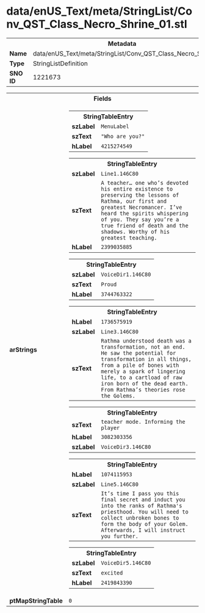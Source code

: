 <h1>data/enUS_Text/meta/StringList/Conv_QST_Class_Necro_Shrine_01.stl</h1><table><tr><th colspan="100%">Metadata</th></tr><tr><td><b>Name</b></td><td>data/enUS_Text/meta/StringList/Conv_QST_Class_Necro_Shrine_01.stl</td></tr><tr><td><b>Type</b></td><td>StringListDefinition</td></tr><tr><td><b>SNO ID</b></td><td>1221673</td></tr></table>

<table><tr><th colspan="100%">Fields</th></tr><tr><td><b>arStrings</b></td><td><table><tr><th colspan="100%">StringTableEntry</th></tr><tr><td><b>szLabel</b></td><td><code>MenuLabel</code></td></tr><tr><td><b>szText</b></td><td><code>"Who are you?"</code></td></tr><tr><td><b>hLabel</b></td><td><code>4215274549</code></td></tr></table>


<table><tr><th colspan="100%">StringTableEntry</th></tr><tr><td><b>szLabel</b></td><td><code>Line1.146C80</code></td></tr><tr><td><b>szText</b></td><td><code>A teacher… one who’s devoted his entire existence to preserving the lessons of Rathma, our first and greatest Necromancer. I’ve heard the spirits whispering of you. They say you’re a true friend of death and the shadows. Worthy of his greatest teaching.</code></td></tr><tr><td><b>hLabel</b></td><td><code>2399035885</code></td></tr></table>


<table><tr><th colspan="100%">StringTableEntry</th></tr><tr><td><b>szLabel</b></td><td><code>VoiceDir1.146C80</code></td></tr><tr><td><b>szText</b></td><td><code>Proud</code></td></tr><tr><td><b>hLabel</b></td><td><code>3744763322</code></td></tr></table>


<table><tr><th colspan="100%">StringTableEntry</th></tr><tr><td><b>hLabel</b></td><td><code>1736575919</code></td></tr><tr><td><b>szLabel</b></td><td><code>Line3.146C80</code></td></tr><tr><td><b>szText</b></td><td><code>Rathma understood death was a transformation, not an end. He saw the potential for transformation in all things, from a pile of bones with merely a spark of lingering life, to a cartload of raw iron born of the dead earth. From Rathma’s theories rose the Golems.</code></td></tr></table>


<table><tr><th colspan="100%">StringTableEntry</th></tr><tr><td><b>szText</b></td><td><code>teacher mode. Informing the player</code></td></tr><tr><td><b>hLabel</b></td><td><code>3082303356</code></td></tr><tr><td><b>szLabel</b></td><td><code>VoiceDir3.146C80</code></td></tr></table>


<table><tr><th colspan="100%">StringTableEntry</th></tr><tr><td><b>hLabel</b></td><td><code>1074115953</code></td></tr><tr><td><b>szLabel</b></td><td><code>Line5.146C80</code></td></tr><tr><td><b>szText</b></td><td><code>It’s time I pass you this final secret and induct you into the ranks of Rathma's priesthood. You will need to collect unbroken bones to form the body of your Golem. Afterwards, I will instruct you further.</code></td></tr></table>


<table><tr><th colspan="100%">StringTableEntry</th></tr><tr><td><b>szLabel</b></td><td><code>VoiceDir5.146C80</code></td></tr><tr><td><b>szText</b></td><td><code>excited </code></td></tr><tr><td><b>hLabel</b></td><td><code>2419843390</code></td></tr></table>


</td></tr><tr><td><b>ptMapStringTable</b></td><td><code>0</code></td></tr></table>

